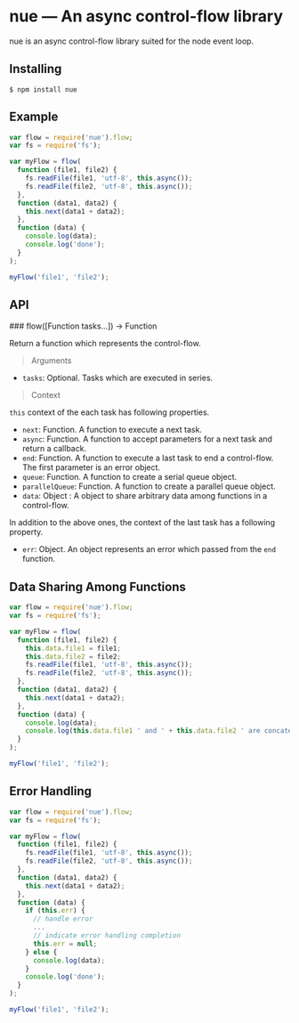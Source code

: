 nue — An async control-flow library
===================================

nue is an async control-flow library suited for the node event loop.

## Installing

```
$ npm install nue
```

## Example

```js
var flow = require('nue').flow;
var fs = require('fs');

var myFlow = flow(
  function (file1, file2) {
    fs.readFile(file1, 'utf-8', this.async());
    fs.readFile(file2, 'utf-8', this.async());
  },
  function (data1, data2) {
    this.next(data1 + data2);
  },
  function (data) {
    console.log(data);
    console.log('done');
  }
);

myFlow('file1', 'file2');
```

## API

<a name="flow" />
### flow([Function tasks...]) -> Function

Return a function which represents the control-flow.

> Arguments

* `tasks`: Optional. Tasks which are executed in series.

> Context

`this` context of the each task has following properties.

* `next`: Function. A function to execute a next task.  
* `async`: Function. A function to accept parameters for a next task and return a callback. 
* `end`: Function. A function to execute a last task to end a control-flow. The first parameter is an error object.
* `queue`: Function. A function to create a serial queue object.
* `parallelQueue`: Function. A function to create a parallel queue object.
* `data`: Object : A object to share arbitrary data among functions in a control-flow.

In addition to the above ones, the context of the last task has a following property.

* `err`: Object. An object represents an error which passed from the `end` function.

## Data Sharing Among Functions

```js
var flow = require('nue').flow;
var fs = require('fs');

var myFlow = flow(
  function (file1, file2) {
    this.data.file1 = file1;
    this.data.file2 = file2;
    fs.readFile(file1, 'utf-8', this.async());
    fs.readFile(file2, 'utf-8', this.async());
  },
  function (data1, data2) {
    this.next(data1 + data2);
  },
  function (data) {
    console.log(data);
    console.log(this.data.file1 ' and ' + this.data.file2 ' are concatenated.');
  }
);

myFlow('file1', 'file2');
```

## Error Handling

```js
var flow = require('nue').flow;
var fs = require('fs');

var myFlow = flow(
  function (file1, file2) {
    fs.readFile(file1, 'utf-8', this.async());
    fs.readFile(file2, 'utf-8', this.async());
  },
  function (data1, data2) {
    this.next(data1 + data2);
  },
  function (data) {
    if (this.err) {
      // handle error
      ...
      // indicate error handling completion
      this.err = null;
    } else {
      console.log(data);
    }
    console.log('done');
  }
);

myFlow('file1', 'file2');
```
